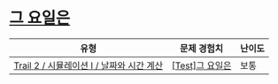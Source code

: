 # [그 요일은](https://www.codetree.ai/trails/complete/curated-cards/test-the-day-of-the-day)

|유형|문제 경험치|난이도|
|---|---|---|
|[Trail 2 / 시뮬레이션 I / 날짜와 시간 계산](https://www.codetree.ai/trail-info/novice-mid/)|[[Test]그 요일은](https://www.codetree.ai/trails/complete/curated-cards/test-the-day-of-the-day/)|보통|

